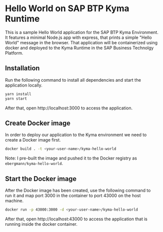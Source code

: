 # Hello World on SAP BTP Kyma Runtime
This is a sample Hello World application for the SAP BTP Kyma Environment.
It features a minimal Node.js app with express, that prints a simple "Hello World" message in the browser.
That application will be containerized using docker and deployed to the Kyma Runtime in the SAP Business Technolgy Platform.

## Installation

Run the following command to install all dependencies and start the application locally.
```bash
yarn install
yarn start
```
After that, open http://localhost:3000 to access the application.

## Create Docker image

In order to deploy our application to the Kyma environment we need to create a Docker image first.

```bash
docker build . -t <your-user-name>/kyma-hello-world
```

Note: I pre-built the image and pushed it to the Docker registry as ``ebergmann/kyma-hello-world``.

## Start the Docker image

After the Docker image has been created, use the following command to run it and map port 3000 in the container to port 43000 on the host machine.

```bash
docker run -p 43000:3000 -d <your-user-name>/kyma-hello-world
```
After that, open http://localhost:43000 to access the application that is running inside the docker container.

